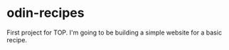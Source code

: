 # odin-recipes
First project for TOP.
I'm going to be building a simple website for a basic recipe.
